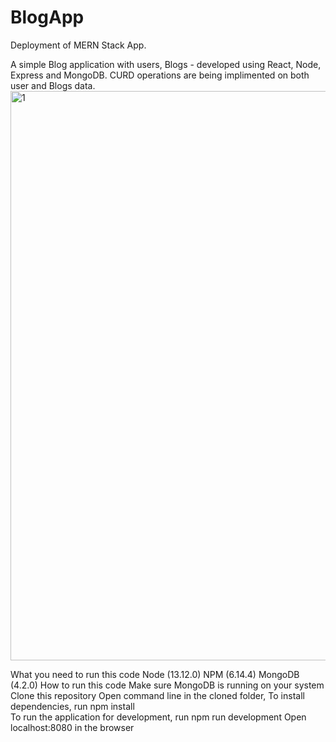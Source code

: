 # BlogApp
Deployment of MERN Stack App.

A simple Blog application with users, Blogs - developed using React, Node, Express and MongoDB. CURD operations are being implimented on both user and Blogs data.
<img width="911" alt="1" src="https://github.com/snehak1711/BlogApp/assets/114501734/c4459a82-1673-4557-a1d9-d6010ac3a82a">

What you need to run this code
Node (13.12.0)
NPM (6.14.4) 
MongoDB (4.2.0)
How to run this code
Make sure MongoDB is running on your system
Clone this repository
Open command line in the cloned folder,
To install dependencies, run  npm install  
To run the application for development, run  npm run development 
Open localhost:8080 in the browser
